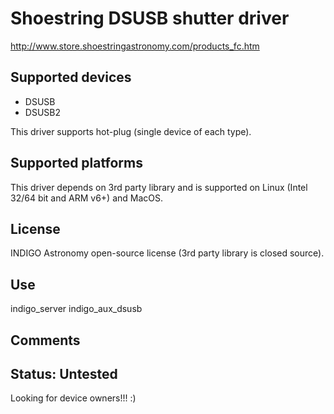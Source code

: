 # Shoestring DSUSB shutter driver

http://www.store.shoestringastronomy.com/products_fc.htm

## Supported devices
* DSUSB
* DSUSB2

This driver supports hot-plug (single device of each type).

## Supported platforms

This driver depends on 3rd party library and is supported on Linux (Intel 32/64 bit and ARM v6+) and MacOS.

## License

INDIGO Astronomy open-source license (3rd party library is closed source).

## Use

indigo_server indigo_aux_dsusb

## Comments

## Status: Untested

Looking for device owners!!! :)
